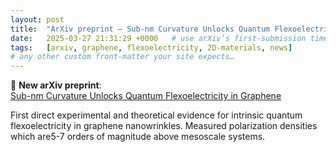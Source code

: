 ```yaml
---
layout: post
title:  "ArXiv preprint – Sub-nm Curvature Unlocks Quantum Flexoelectricity in Graphene"
date:   2025-03-27 21:31:29 +0000   # use arXiv’s first-submission time, or today’s date if you prefer
tags:   [arxiv, graphene, flexoelectricity, 2D-materials, news]
# any other custom front-matter your site expects…
---
```


🎉 **New arXiv preprint**:  
[Sub-nm Curvature Unlocks Quantum Flexoelectricity in Graphene](https://arxiv.org/abs/2503.21996)

First direct experimental and theoretical evidence for intrinsic quantum flexoelectricity in graphene nanowrinkles. Measured polarization densities which are5-7 orders of magnitude above mesoscale systems.


